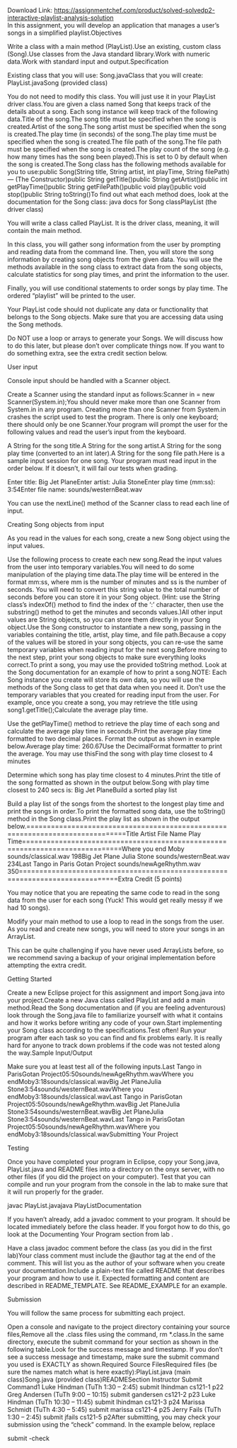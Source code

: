 Download Link: https://assignmentchef.com/product/solved-solvedp2-interactive-playlist-analysis-solution
<br>
In this assignment, you will develop an application that manages a user’s songs in a simplified playlist.Objectives

Write a class with a main method (PlayList).Use an existing, custom class (Song).Use classes from the Java standard library.Work with numeric data.Work with standard input and output.Specification

Existing class that you will use: Song.javaClass that you will create: PlayList.javaSong (provided class)

You do not need to modify this class. You will just use it in your PlayList driver class.You are given a class named Song that keeps track of the details about a song. Each song instance will keep track of the following data.Title of the song.The song title must be specified when the song is created.Artist of the song.The song artist must be specified when the song is created.The play time (in seconds) of the song.The play time must be specified when the song is created.The file path of the song.The file path must be specified when the song is created.The play count of the song (e.g. how many times has the song been played).This is set to 0 by default when the song is created.The Song class has the following methods available for you to use:public Song(String title, String artist, int playTime, String filePath) — (The Constructor)public String getTitle()public String getArtist()public int getPlayTime()public String getFilePath()public void play()public void stop()public String toString()To find out what each method does, look at the documentation for the Song class: java docs for Song classPlayList (the driver class)

You will write a class called PlayList. It is the driver class, meaning, it will contain the main method.

In this class, you will gather song information from the user by prompting and reading data from the command line. Then, you will store the song information by creating song objects from the given data. You will use the methods available in the song class to extract data from the song objects, calculate statistics for song play times, and print the information to the user.

Finally, you will use conditional statements to order songs by play time. The ordered “playlist” will be printed to the user.

Your PlayList code should not duplicate any data or functionality that belongs to the Song objects. Make sure that you are accessing data using the Song methods.

Do NOT use a loop or arrays to generate your Songs. We will discuss how to do this later, but please don’t over complicate things now. If you want to do something extra, see the extra credit section below.

User input

Console input should be handled with a Scanner object.

Create a Scanner using the standard input as follows:Scanner in = new Scanner(System.in);You should never make more than one Scanner from System.in in any program. Creating more than one Scanner from System.in crashes the script used to test the program. There is only one keyboard; there should only be one Scanner.Your program will prompt the user for the following values and read the user’s input from the keyboard.

A String for the song title.A String for the song artist.A String for the song play time (converted to an int later).A String for the song file path.Here is a sample input session for one song. Your program must read input in the order below. If it doesn’t, it will fail our tests when grading.

Enter title: Big Jet PlaneEnter artist: Julia StoneEnter play time (mm:ss): 3:54Enter file name: sounds/westernBeat.wav

You can use the nextLine() method of the Scanner class to read each line of input.

Creating Song objects from input

As you read in the values for each song, create a new Song object using the input values.

Use the following process to create each new song.Read the input values from the user into temporary variables.You will need to do some manipulation of the playing time data.The play time will be entered in the format mm:ss, where mm is the number of minutes and ss is the number of seconds. You will need to convert this string value to the total number of seconds before you can store it in your Song object. (Hint: use the String class’s indexOf() method to find the index of the ‘:’ character, then use the substring() method to get the minutes and seconds values.)All other input values are String objects, so you can store them directly in your Song object.Use the Song constructor to instantiate a new song, passing in the variables containing the title, artist, play time, and file path.Because a copy of the values will be stored in your song objects, you can re-use the same temporary variables when reading input for the next song.Before moving to the next step, print your song objects to make sure everything looks correct.To print a song, you may use the provided toString method. Look at the Song documentation for an example of how to print a song.NOTE: Each Song instance you create will store its own data, so you will use the methods of the Song class to get that data when you need it. Don’t use the temporary variables that you created for reading input from the user. For example, once you create a song, you may retrieve the title using song1.getTitle();Calculate the average play time.

Use the getPlayTime() method to retrieve the play time of each song and calculate the average play time in seconds.Print the average play time formatted to two decimal places. Format the output as shown in example below.Average play time: 260.67Use the DecimalFormat formatter to print the average. You may use thisFind the song with play time closest to 4 minutes

Determine which song has play time closest to 4 minutes.Print the title of the song formatted as shown in the output below.Song with play time closest to 240 secs is: Big Jet PlaneBuild a sorted play list

Build a play list of the songs from the shortest to the longest play time and print the songs in order.To print the formatted song data, use the toString() method in the Song class.Print the play list as shown in the output below.==============================================================================Title Artist File Name Play Time==============================================================================Where you end Moby sounds/classical.wav 198Big Jet Plane Julia Stone sounds/westernBeat.wav 234Last Tango in Paris Gotan Project sounds/newAgeRhythm.wav 350==============================================================================Extra Credit (5 points)

You may notice that you are repeating the same code to read in the song data from the user for each song (Yuck! This would get really messy if we had 10 songs).

Modify your main method to use a loop to read in the songs from the user. As you read and create new songs, you will need to store your songs in an ArrayList.

This can be quite challenging if you have never used ArrayLists before, so we recommend saving a backup of your original implementation before attempting the extra credit.

Getting Started

Create a new Eclipse project for this assignment and import Song.java into your project.Create a new Java class called PlayList and add a main method.Read the Song documentation and (if you are feeling adventurous) look through the Song.java file to familiarize yourself with what it contains and how it works before writing any code of your own.Start implementing your Song class according to the specifications.Test often! Run your program after each task so you can find and fix problems early. It is really hard for anyone to track down problems if the code was not tested along the way.Sample Input/Output

Make sure you at least test all of the following inputs.Last Tango in ParisGotan Project05:50sounds/newAgeRhythm.wavWhere you endMoby3:18sounds/classical.wavBig Jet PlaneJulia Stone3:54sounds/westernBeat.wavWhere you endMoby3:18sounds/classical.wavLast Tango in ParisGotan Project05:50sounds/newAgeRhythm.wavBig Jet PlaneJulia Stone3:54sounds/westernBeat.wavBig Jet PlaneJulia Stone3:54sounds/westernBeat.wavLast Tango in ParisGotan Project05:50sounds/newAgeRhythm.wavWhere you endMoby3:18sounds/classical.wavSubmitting Your Project

Testing

Once you have completed your program in Eclipse, copy your Song.java, PlayList.java and README files into a directory on the onyx server, with no other files (if you did the project on your computer). Test that you can compile and run your program from the console in the lab to make sure that it will run properly for the grader.

javac PlayList.javajava PlayListDocumentation

If you haven’t already, add a javadoc comment to your program. It should be located immediately before the class header. If you forgot how to do this, go look at the Documenting Your Program section from lab .

Have a class javadoc comment before the class (as you did in the first lab)Your class comment must include the @author tag at the end of the comment. This will list you as the author of your software when you create your documentation.Include a plain-text file called README that describes your program and how to use it. Expected formatting and content are described in README_TEMPLATE. See README_EXAMPLE for an example.

Submission

You will follow the same process for submitting each project.

Open a console and navigate to the project directory containing your source files,Remove all the .class files using the command, rm *.class.In the same directory, execute the submit command for your section as shown in the following table.Look for the success message and timestamp. If you don’t see a success message and timestamp, make sure the submit command you used is EXACTLY as shown.Required Source FilesRequired files (be sure the names match what is here exactly):PlayList.java (main class)Song.java (provided class)READMESection Instructor Submit Command1 Luke Hindman (TuTh 1:30 – 2:45) submit lhindman cs121-1 p22 Greg Andersen (TuTh 9:00 – 10:15) submit gandersen cs121-2 p23 Luke Hindman (TuTh 10:30 – 11:45) submit lhindman cs121-3 p24 Marissa Schmidt (TuTh 4:30 – 5:45) submit marissa cs121-4 p25 Jerry Fails (TuTh 1:30 – 2:45) submit jfails cs121-5 p2After submitting, you may check your submission using the “check” command. In the example below, replace

submit -check